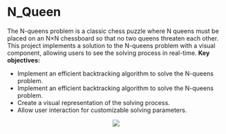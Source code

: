# N_Queen
<p>
  The N-queens problem is a classic chess puzzle where N queens must be placed on an N×N chessboard so that no two queens threaten each other. This project implements a solution to the N-queens problem with a visual component, allowing users to see the solving process in real-time. 
<b> Key objectives: </b>
  <ul>
    <li>
      Implement an efficient backtracking algorithm to solve the N-queens problem.
    </li>
    <li>
      Implement an efficient backtracking algorithm to solve the N-queens problem.
    </li>
    <li>
      Create a visual representation of the solving process.
    </li>
    <li>
      Allow user interaction for customizable solving parameters.
    </li>
  </ul>
</p>
<p align="center">
  <img src="https://github.com/Ryomensukuna2003/N-queen/assets/112168836/21ea90aa-570f-473d-b18a-9c4355d54d02" />
</p>
